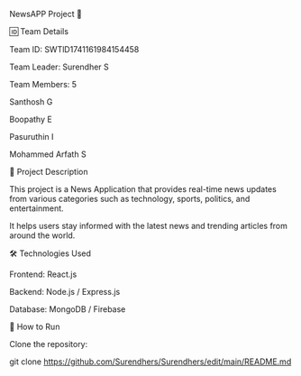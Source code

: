 NewsAPP Project 🚀

🆔 Team Details

Team ID: SWTlD1741161984154458

Team Leader: Surendher S

Team Members: 5

Santhosh G

Boopathy E

Pasuruthin I

Mohammed Arfath S

📌 Project Description

This project is a News Application that provides real-time news updates from various categories such as technology, sports, politics, and entertainment.

It helps users stay informed with the latest news and trending articles from around the world.

🛠 Technologies Used

Frontend: React.js

Backend: Node.js / Express.js

Database: MongoDB / Firebase

🚀 How to Run

Clone the repository:

git clone https://github.com/Surendhers/Surendhers/edit/main/README.md
